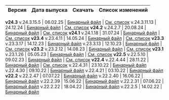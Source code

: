 Версия |  Дата выпуска | Скачать | Список изменений
:--- | :--- | :--- | :---
**v24.3**
v.24.3.15.5   | 06.02.25 | [Бинарный файл](https://binaries.ydb.tech/release/24.3.15.5/ydbd-24.3.15.5-linux-amd64.tar.gz) | [См. список](../../../changelog-server.md#24-3-15-5)
v.24.3.11.13  | 24.12.24 | [Бинарный файл](https://binaries.ydb.tech/release/24.3.11.13/ydbd-24.3.11.13-linux-amd64.tar.gz) | [См. список](../../../changelog-server.md#24-3)
**v24.2**
v.24.2.7  | 20.08.24 | [Бинарный файл](https://binaries.ydb.tech/release/24.2.7/ydbd-24.2.7-linux-amd64.tar.gz) | [См. список](../../../changelog-server.md#24-2)
**v24.1**
v.24.1.18 | 31.07.24 | [Бинарный файл](https://binaries.ydb.tech/release/24.1.18/ydbd-24.1.18-linux-amd64.tar.gz) | [См. список](../../../changelog-server.md#24-1)
**v23.4**
v.23.4.11 | 14.05.24 | [Бинарный файл](https://binaries.ydb.tech/release/23.4.11/ydbd-23.4.11-linux-amd64.tar.gz) | [См. список](../../../changelog-server.md#23-4)
**v23.3**
v.23.3.17 | 14.12.23 | [Бинарный файл](https://binaries.ydb.tech/release/23.3.17/ydbd-23.3.17-linux-amd64.tar.gz)
v.23.3.13 | 12.10.23 | [Бинарный файл](https://binaries.ydb.tech/release/23.3.13/ydbd-23.3.13-linux-amd64.tar.gz) | [См. список](../../../changelog-server.md#23-3)
**v23.2**
v.23.2.12 | 14.08.23 | [Бинарный файл](https://binaries.ydb.tech/release/23.2.12/ydbd-23.2.12-linux-amd64.tar.gz) | [См. список](../../../changelog-server.md#23-2)
**v23.1**
v.23.1.26 | 05.05.23 | [Бинарный файл](https://binaries.ydb.tech/release/23.1.26/ydbd-23.1.26-linux-amd64.tar.gz) | [См. список](../../../changelog-server.md#23-1)
**v22.5**
v.22.5.10 | 09.02.23 | [Бинарный файл](https://binaries.ydb.tech/release/22.5.10/ydbd-22.5.10-linux-amd64.tar.gz) | [См. список](../../../changelog-server.md#22-5)
**v22.4**
v.22.4.44 | 28.11.22 | [Бинарный файл](https://binaries.ydb.tech/release/22.4.44/ydbd-22.4.44-linux-amd64.tar.gz) | [См. список](../../../changelog-server.md#22-4)
v.22.4.31 | 23.10.22 | [Бинарный файл](https://binaries.ydb.tech/release/22.4.31/ydbd-22.4.31-linux-amd64.tar.gz)
v.22.4.30 | 09.10.22 | [Бинарный файл](https://binaries.ydb.tech/release/22.4.30/ydbd-22.4.30-linux-amd64.tar.gz)
v.22.4.21 | 03.10.22 | [Бинарный файл](https://binaries.ydb.tech/release/22.4.21/ydbd-22.4.21-linux-amd64.tar.gz)
**v22.2**
v.22.2.47 | 07.07.22 | [Бинарный файл](https://binaries.ydb.tech/release/22.2.47/ydbd-22.2.47-linux-amd64.tar.gz)
v.22.2.40 | 16.06.22 | [Бинарный файл](https://binaries.ydb.tech/release/22.2.40/ydbd-22.2.40-linux-amd64.tar.gz)
v.22.2.39 | 15.06.22 | [Бинарный файл](https://binaries.ydb.tech/release/22.2.39/ydbd-22.2.39-linux-amd64.tar.gz)
v.22.2.31 | 07.06.22 | [Бинарный файл](https://binaries.ydb.tech/release/22.2.31/ydbd-22.2.31-linux-amd64.tar.gz)
v.22.2.22 | 18.04.22 | [Бинарный файл](https://binaries.ydb.tech/release/22.2.22/ydbd-22.2.22-linux-amd64.tar.gz)
v.22.2.5 | 14.02.22 | [Бинарный файл](https://binaries.ydb.tech/release/22.2.5/ydbd-22.2.5-linux-amd64.tar.gz)
